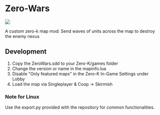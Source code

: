 # Zero-Wars
![](icon.png)

A custom zero-k map mod: Send waves of units across the map to destroy the enemy nexus

## Development ##

1. Copy the ZeroWars.sdd to your Zero-K/games folder
2. Change the version or name in the mapinfo.lua
3. Disable "Only featured maps" in the Zero-K In-Game Settings under Lobby
4. Load the map via Singleplayer & Coop -> Skirmish

### Note for Linux ###
Use the export.py provided with the repository for common functionalities.
